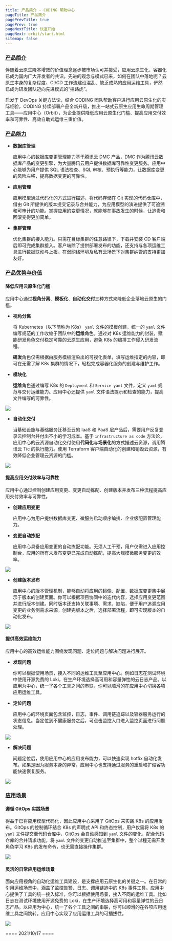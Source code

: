 ```yaml
---
title: 产品简介 - CODING 帮助中心
pageTitle: 产品简介
pagePrevTitle: true
pagePrev: true
pageNextTitle: 快速开始
pageNext: orbit/start.html
sitemap: false
---
```


### [产品简介](#intro)

伴随着云原生降本增效的价值理念逐步被市场认可并接受，应用云原生化、容器化已成为国内广大开发者的共识。先进的观念与模式已来，如何在团队中落地呢？云原生本身的复杂程度、CI/CD 工作流建设混乱、缺乏成熟的应用运维工具，俨然已成为研发团队迈向先进模式的“拦路虎”。

启发于 DevOps 关键方法论，结合 CODING 团队帮助客户进行应用云原生化的实际经验，CODING 持续部署产品全新升级，推出一站式云原生应用生命周期管理工具——应用中心（Orbit），为企业提供降低应用云原生化门槛、提高应用交付效率和可靠性、高效自助式运维三重价值。

### [产品能力](#power)

-   **数据库管理**
    
    应用中心的数据库变更管理能力基于腾讯云 DMC 产品，DMC 作为腾讯云数据库产品的变更引擎，为大量腾讯云用户提供数据库可靠性变更服务。应用中心能够为用户提供 SQL 语法检查、SQL 审核、预执行等能力，让数据库变更的风险左移，提高数据变更的可靠性。

-   **应用管理**

    应用模型通过代码化的方式进行描述，将代码存储在 Git 实现的代码仓库中，借由 Git 所提供的版本提交记录与合并能力，为应用模型的演进提供了可追溯和可审计的功能。掌握应用的变更情况，就能够在事故发生的时候，让追责和回滚变得更加简单。

-   **集群管理**
    
    优化集群的接入能力。只需在目标集群的任意路径下，下载并安装 CD 客户端后即可完成集群接入。客户端除了提供部署发布的功能，还支持与各项运维工具进行数据联动与上报，在弱网络环境及私有云场景下对集群纳管的支持更加友好。

### [产品优势与价值](#advantage)

#### 降低应用云原生化门槛

应用中心通过**视角分离**、**模板化**、**自动化交付**三种方式来降低企业落地云原生的门槛。

-   **视角分离**

    将 Kubernetes（以下简称为 K8s） `yaml` 文件的模板创建，统一的 `yaml` 文件编写规范的工作收缩于团队中的**运维**角色。通过对 K8s 运维能力的封装，赋能研发角色交付稳定可靠的云原生应用，避免 K8s 的编排工作侵入研发流程。

    **研发**角色仅需根据由服务模板渲染出的可视化表单，填写运维指定的内容，即可在无需了解 K8s 集群的情况下，轻松完成容器化服务的创建与维护工作。

-   **模块化**
    
    **运维**角色通过编写 K8s 的 `Deployment` 和 `Service yaml` 文件，定义 `yaml` 规范与交付运维能力。应用中心还提供 `yaml` 文件语法提示和检查的能力，提高文件编写的可靠性。

![](https://help-assets.codehub.cn/enterprise/20211017154755.png)

-   **自动化交付**

    当基础设施与基础服务迁移至云的 IaaS 和 PaaS 层产品后，需要用户反复登录云控制台并付出不小的学习成本。基于 `infrastructure as code` 方法论，应用中心的云资源自动化交付使用**代码化**与**场景化**的方式描述云资源，调用腾讯云 Tic 的执行能力。使用 Terraform 客户端自动化的创建和销毁云资源，有效降低企业管理云资源的门槛。

![](https://help-assets.codehub.cn/enterprise/20211017154910.png)

#### 提高应用交付效率与可靠性

应用中心通过控制创建应用变更、变更自动拣配、创建版本并发布三种流程提高应用交付效率与可靠性。

-   **创建应用变更**

    应用中心为用户提供数据库变更、微服务启动顺序编排、企业级配置管理能力。

-   **变更自动拣配**

    应用中心具备应用变更的自动拣配功能。无须人工干预，用户仅需进入应用控制台，应用的所有未发布变更已完成自动拣配，提高大规模微服务变更的效率。

![](https://help-assets.codehub.cn/enterprise/20211017161257.png)

-   **创建版本发布**

    应用中心的版本管理机制，能够自动将应用的镜像、配置、数据库变更集中展示于版本的创建页面。你可以根据项目协同中的迭代内容，选择应用变更范围并进行版本创建。同时版本还支持关联事项、需求、缺陷，便于用户追溯应用变更的业务侧需求来源。创建完版本之后，选择部署流程，即可实现版本的自动化发布。

![](https://help-assets.codehub.cn/enterprise/20211017162038.png)

#### 提供高效运维能力

应用中心的高效运维能力围绕发现问题、定位问题与解决问题进行展开。

-   **发现问题**

    你可以根据使用场景，接入不同的运维工具至应用中心。例如日志在测试环境中使用开源免费的 Loki，在生产环境选择高可用和容量弹性的云日志产品。以应用为中心，统一了各个工具之间的串联，你可以顺滑的在应用中心切换各项应用运维工具。

-   **定位问题**

    应用中心的环境页面包含监控，日志，事件、调用链追踪以及容器服务运行的状态信息。当定位到不健康服务之后，可点击监控入口进入监控页面进行问题处理。

![](https://help-assets.codehub.cn/enterprise/20211017164228.png)

-   **解决问题**

    问题定位后，使用应用中心的应用发布能力，可以快速实现 hotfix 自动化发布。如果是因为服务本身的异常，应用中心也支持通过服务的重启和扩缩容功能快速恢复服务。

![](https://help-assets.codehub.cn/enterprise/20211017164512.png)

### [应用场景](#situation)

#### 遵循 GitOps 实践场景

得益于已将应用模型代码化，因此应用中心采用了 GitOps 来实践 K8s 的应用发布。GitOps 的控制循环结合 K8s 的声明式 API 和终态控制，用户仅需将 K8s 的 `yaml` 文件提交至代码仓库中，GitOps 会自动感知到 `yaml` 文件的变化，配合代码仓库的合并请求功能，将 `yaml` 文件的变更自动推送至集群中，整个过程无需开发角色学习 K8s 的发布命令，也无需直接操作集群。

![](https://help-assets.codehub.cn/enterprise/20211017171209.png)

#### 灵活的日常应用运维场景

面向应用视角的自动化运维工具建设，是支撑应用云原生化的关键之一。在日常的引用运维场景中，涵盖了监控告警、日志、调用链追中的 K8s 事件工具。应用中心提供了工具的统一接入标准，你可以根据使用场景，接入不同的运维工具。比如日志在测试环境使用开源免费的 Loki，在生产环境选择高可用和容量弹性的云日志产品。以应用为中心，统一了各个工具之间的串联，你可以顺滑的在各项应用运维工具之间跳转。应用中心实现了应用运维工具的可插拔性。

![](https://help-assets.codehub.cn/enterprise/20211017170204.png)

==== 2021/10/17 ====
